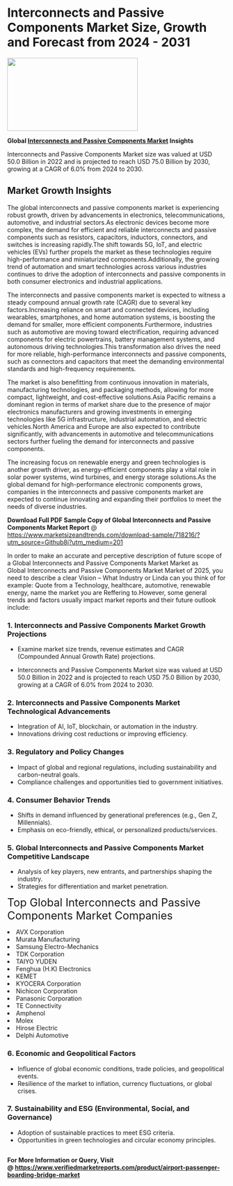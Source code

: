 <H1>Interconnects and Passive Components Market Size, Growth and Forecast from 2024 - 2031</H1><img class="aligncenter size-medium wp-image-584254" src="https://thirdeyenews.in/wp-content/uploads/2024/09/Global-Market-Research-300x168.jpeg" alt="" width="300" height="168" /><p><strong>Global&nbsp;<a href="https://www.marketsizeandtrends.com/download-sample/718216/?utm_source=Github8j?utm_medium=201">Interconnects and Passive Components Market</a> Insights</strong></p><p>Interconnects and Passive Components Market size was valued at USD 50.0 Billion in 2022 and is projected to reach USD 75.0 Billion by 2030, growing at a CAGR of 6.0% from 2024 to 2030.</p><p><h2>Market Growth Insights</h2> <p>The global interconnects and passive components market is experiencing robust growth, driven by advancements in electronics, telecommunications, automotive, and industrial sectors.As electronic devices become more complex, the demand for efficient and reliable interconnects and passive components such as resistors, capacitors, inductors, connectors, and switches is increasing rapidly.The shift towards 5G, IoT, and electric vehicles (EVs) further propels the market as these technologies require high-performance and miniaturized components.Additionally, the growing trend of automation and smart technologies across various industries continues to drive the adoption of interconnects and passive components in both consumer electronics and industrial applications.</p> <p>The interconnects and passive components market is expected to witness a steady compound annual growth rate (CAGR) due to several key factors.Increasing reliance on smart and connected devices, including wearables, smartphones, and home automation systems, is boosting the demand for smaller, more efficient components.Furthermore, industries such as automotive are moving toward electrification, requiring advanced components for electric powertrains, battery management systems, and autonomous driving technologies.This transformation also drives the need for more reliable, high-performance interconnects and passive components, such as connectors and capacitors that meet the demanding environmental standards and high-frequency requirements.</p> <p>The market is also benefitting from continuous innovation in materials, manufacturing technologies, and packaging methods, allowing for more compact, lightweight, and cost-effective solutions.Asia Pacific remains a dominant region in terms of market share due to the presence of major electronics manufacturers and growing investments in emerging technologies like 5G infrastructure, industrial automation, and electric vehicles.North America and Europe are also expected to contribute significantly, with advancements in automotive and telecommunications sectors further fueling the demand for interconnects and passive components.</p> <p>The increasing focus on renewable energy and green technologies is another growth driver, as energy-efficient components play a vital role in solar power systems, wind turbines, and energy storage solutions.As the global demand for high-performance electronic components grows, companies in the interconnects and passive components market are expected to continue innovating and expanding their portfolios to meet the needs of diverse industries.</p> <p><span class=""><strong>Download Full PDF Sample Copy of Global Interconnects and Passive Components Market Report</strong> @ <a href="https://www.marketsizeandtrends.com/download-sample/718216/?utm_source=Github8j?utm_medium=201" target="_blank">https://www.marketsizeandtrends.com/download-sample/718216/?utm_source=Github8j?utm_medium=201</a></span></p><p>In order to make an accurate and perceptive description of future scope of a Global&nbsp;Interconnects and Passive Components Market Market as Global&nbsp;Interconnects and Passive Components Market Market of 2025, you need to describe a clear Vision &ndash; What Industry or Linda can you think of for example: Quote from a Technology, healthcare, automotive, renewable energy, name the market you are Reffering to.However, some general trends and factors usually impact market reports and their future outlook include:</p><h3>1.&nbsp;<strong>Interconnects and Passive Components Market Growth Projections</strong></h3><ul><li>Examine market size trends, revenue estimates and CAGR (Compounded Annual Growth Rate) projections.</li><li><p>Interconnects and Passive Components Market size was valued at USD 50.0 Billion in 2022 and is projected to reach USD 75.0 Billion by 2030, growing at a CAGR of 6.0% from 2024 to 2030.</p></li></ul><h3>2.&nbsp;<strong>Interconnects and Passive Components Market Technological Advancements</strong></h3><ul><li>Integration of AI, IoT, blockchain, or automation in the industry.</li><li>Innovations driving cost reductions or improving efficiency.</li></ul><h3>3.&nbsp;<strong>Regulatory and Policy Changes</strong></h3><ul><li>Impact of global and regional regulations, including sustainability and carbon-neutral goals.</li><li>Compliance challenges and opportunities tied to government initiatives.</li></ul><h3>4.&nbsp;<strong>Consumer Behavior Trends</strong></h3><ul><li>Shifts in demand influenced by generational preferences (e.g., Gen Z, Millennials).</li><li>Emphasis on eco-friendly, ethical, or personalized products/services.</li></ul><h3>5.&nbsp;<strong>Global Interconnects and Passive Components Market Competitive Landscape</strong></h3><ul><li>Analysis of key players, new entrants, and partnerships shaping the industry.</li><li>Strategies for differentiation and market penetration.</li></ul><p data-pm-slice="1 1 []"><span style="color: inherit; font-family: inherit; font-size: 25px;">Top Global Interconnects and Passive Components Market Companies</span></p><div class="" data-test-id=""><p><li>AVX Corporation</li><li> Murata Manufacturing</li><li> Samsung Electro-Mechanics</li><li> TDK Corporation</li><li> TAIYO YUDEN</li><li> Fenghua (H.K) Electronics</li><li> KEMET</li><li> KYOCERA Corporation</li><li> Nichicon Corporation</li><li> Panasonic Corporation</li><li> TE Connectivity</li><li> Amphenol</li><li> Molex</li><li> Hirose Electric</li><li> Delphi Automotive</li></p></div><h3>6.&nbsp;<strong>Economic and Geopolitical Factors</strong></h3><ul><li>Influence of global economic conditions, trade policies, and geopolitical events.</li><li>Resilience of the market to inflation, currency fluctuations, or global crises.</li></ul><h3>7.&nbsp;<strong>Sustainability and ESG (Environmental, Social, and Governance)</strong></h3><ul><li>Adoption of sustainable practices to meet ESG criteria.</li><li>Opportunities in green technologies and circular economy principles.</li></ul><h2><strong style="font-size: 14px;">For More Information or Query, Visit @&nbsp;</strong><a style="background-color: #ffffff; font-size: 14px;" href="https://www.marketsizeandtrends.com/report/interconnects-and-passive-components-market/" target="_blank">https://www.verifiedmarketreports.com/product/airport-passenger-boarding-bridge-market</a></h2>